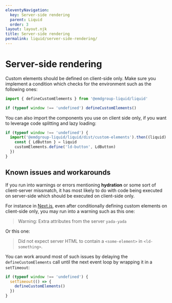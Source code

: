 ```yaml
---
eleventyNavigation:
  key: Server-side rendering
  parent: Liquid
  order: 3
layout: layout.njk
title: Server-side rendering
permalink: liquid/server-side-rendering/
---
```



# Server-side rendering

Custom elements should be defined on client-side only. Make sure you implement a condition which checks for the environment such as the following ones:

```js
import { defineCustomElements } from '@emdgroup-liquid/liquid'

if (typeof window !== 'undefined') defineCustomElements()
```

You can also import the components you use on client side only, if you want to leverage code splitting and lazy loading:

```js
if (typeof window !== 'undefined') {
  import('@emdgroup-liquid/liquid/dist/custom-elements').then((liquid) => {
    const { LdButton } = liquid
    customElements.define('ld-button', LdButton)
  })
}
```

## Known issues and workarounds

If you run into warnings or errors mentioning **hydration** or some sort of client-server missmatch, it has most likely to do with code being executed on server-side which should be executed on client-side only.

For instance in [Next.js](https://nextjs.org/), even after conditionally defining custom elements on client-side only, you may run into a warning such as this one:

> Warning: Extra attributes from the server `yada-yada`

Or this one:

> Did not expect server HTML to contain a `<some-element>` in `<ld-something>`.

You can work around most of such issues by delaying the `defineCustomElements` call until the next event loop by wrapping it in a `setTimeout`:

```js
if (typeof window !== 'undefined') {
  setTimeout(() => {
    defineCustomElements()
  })
}
```
